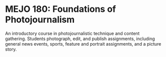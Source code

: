 # MEJO 180: Foundations of Photojournalism

An introductory course in photojournalistic technique and content gathering. Students photograph, edit, and publish assignments, including general news events, sports, feature and portrait assignments, and a picture story.